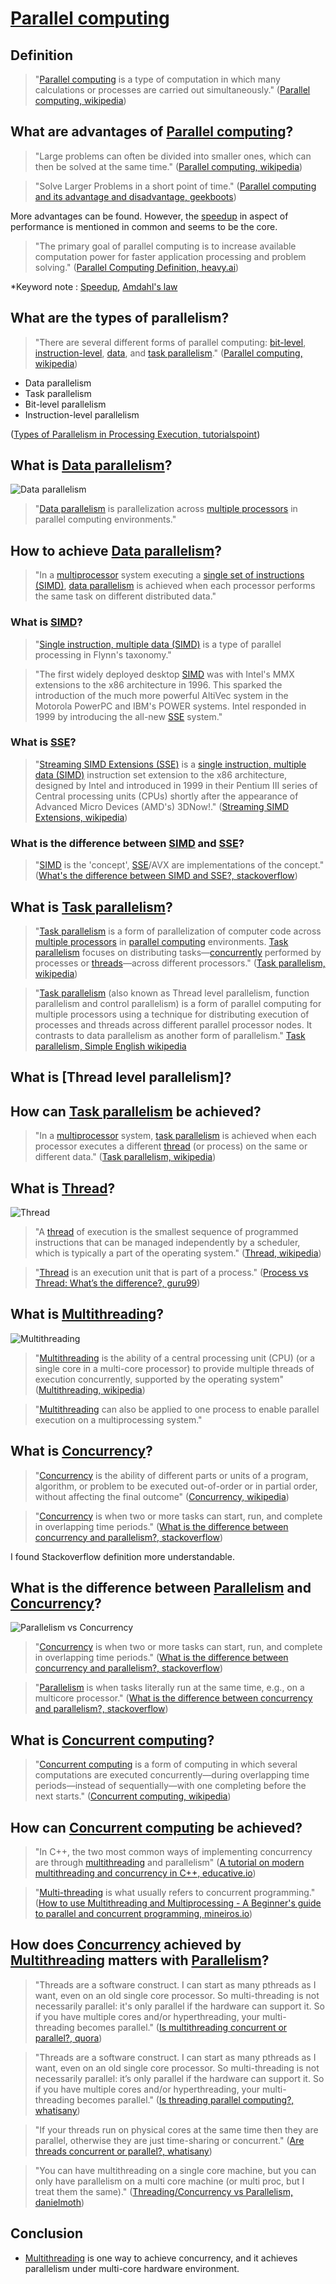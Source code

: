 # [Parallel computing](https://en.wikipedia.org/wiki/Parallel_computing)

## Definition

>"[Parallel computing](https://en.wikipedia.org/wiki/Parallel_computing) is a type of computation in which many calculations or processes are carried out simultaneously." ([Parallel computing, wikipedia](https://en.wikipedia.org/wiki/Parallel_computing))

## What are advantages of [Parallel computing](https://en.wikipedia.org/wiki/Parallel_computing)?

>"Large problems can often be divided into smaller ones, which can then be solved at the same time." ([Parallel computing, wikipedia](https://en.wikipedia.org/wiki/Parallel_computing))

>"Solve Larger Problems in a short point of time." ([Parallel computing and its advantage and disadvantage, geekboots](https://www.geekboots.com/story/parallel-computing-and-its-advantage-and-disadvantage))

More advantages can be found. However, the [speedup](https://en.wikipedia.org/wiki/Speedup) in aspect of performance is mentioned in common and seems to be the core.

>"The primary goal of parallel computing is to increase available computation power for faster application processing and problem solving." ([Parallel Computing Definition, heavy.ai](https://www.heavy.ai/technical-glossary/parallel-computing))

*Keyword note : [Speedup](https://en.wikipedia.org/wiki/Speedup), [Amdahl's law](https://en.wikipedia.org/wiki/Amdahl%27s_law)

## What are the types of parallelism?

>"There are several different forms of parallel computing: [bit-level](https://en.wikipedia.org/wiki/Bit-level_parallelism), [instruction-level](https://en.wikipedia.org/wiki/Instruction-level_parallelism), [data](https://en.wikipedia.org/wiki/Data_parallelism), and [task parallelism](https://en.wikipedia.org/wiki/Task_parallelism)." ([Parallel computing, wikipedia](https://en.wikipedia.org/wiki/Parallel_computing))

- Data parallelism
- Task parallelism
- Bit-level parallelism
- Instruction-level parallelism

([Types of Parallelism in Processing Execution, tutorialspoint](https://www.tutorialspoint.com/types-of-parallelism-in-processing-execution))

## What is [Data parallelism](https://en.wikipedia.org/wiki/Data_parallelism)?

![Data parallelism](https://upload.wikimedia.org/wikipedia/commons/a/a7/Sequential_vs._Data_Parallel_job_execution.png)

>"[Data parallelism](https://en.wikipedia.org/wiki/Data_parallelism) is parallelization across [multiple processors](https://en.wikipedia.org/wiki/Multi-core_processor) in parallel computing environments."

## How to achieve [Data parallelism](https://en.wikipedia.org/wiki/Data_parallelism)?

>"In a [multiprocessor](https://en.wikipedia.org/wiki/Multi-core_processor) system executing a [single set of instructions (SIMD)](https://en.wikipedia.org/wiki/Single_instruction,_multiple_data), [data parallelism](https://en.wikipedia.org/wiki/Data_parallelism) is achieved when each processor performs the same task on different distributed data."

### What is [SIMD](https://en.wikipedia.org/wiki/Single_instruction,_multiple_data)?

>"[Single instruction, multiple data (SIMD)](https://en.wikipedia.org/wiki/Single_instruction,_multiple_data) is a type of parallel processing in Flynn's taxonomy."

>"The first widely deployed desktop [SIMD](https://en.wikipedia.org/wiki/Single_instruction,_multiple_data) was with Intel's MMX extensions to the x86 architecture in 1996. This sparked the introduction of the much more powerful AltiVec system in the Motorola PowerPC and IBM's POWER systems. Intel responded in 1999 by introducing the all-new [SSE]() system."

### What is [SSE](https://en.wikipedia.org/wiki/Streaming_SIMD_Extensions)?

>"[Streaming SIMD Extensions (SSE)](https://en.wikipedia.org/wiki/Streaming_SIMD_Extensions) is a [single instruction, multiple data (SIMD)](https://en.wikipedia.org/wiki/Single_instruction,_multiple_data) instruction set extension to the x86 architecture, designed by Intel and introduced in 1999 in their Pentium III series of Central processing units (CPUs) shortly after the appearance of Advanced Micro Devices (AMD's) 3DNow!." ([Streaming SIMD Extensions, wikipedia](https://en.wikipedia.org/wiki/Streaming_SIMD_Extensions))

### What is the difference between [SIMD](https://en.wikipedia.org/wiki/Single_instruction,_multiple_data) and [SSE](https://en.wikipedia.org/wiki/Streaming_SIMD_Extensions)?

>"[SIMD](https://en.wikipedia.org/wiki/Single_instruction,_multiple_data) is the 'concept', [SSE](https://en.wikipedia.org/wiki/Streaming_SIMD_Extensions)/AVX are implementations of the concept." ([What's the difference between SIMD and SSE?, stackoverflow](https://stackoverflow.com/questions/30282271/whats-the-difference-between-simd-and-sse))

## What is [Task parallelism](https://en.wikipedia.org/wiki/Task_parallelism)?

>"[Task parallelism](https://en.wikipedia.org/wiki/Task_parallelism) is a form of parallelization of computer code across [multiple processors](https://en.wikipedia.org/wiki/Multi-core_processor) in [parallel computing](https://en.wikipedia.org/wiki/Parallel_computing) environments. [Task parallelism](https://en.wikipedia.org/wiki/Task_parallelism) focuses on distributing tasks—[concurrently](https://en.wikipedia.org/wiki/Concurrency_(computer_science)) performed by processes or [threads](https://en.wikipedia.org/wiki/Thread_(computing))—across different processors." ([Task parallelism, wikipedia](https://en.wikipedia.org/wiki/Task_parallelism))

>"[Task parallelism](https://en.wikipedia.org/wiki/Task_parallelism) (also known as Thread level parallelism, function parallelism and control parallelism) is a form of parallel computing for multiple processors using a technique for distributing execution of processes and threads across different parallel processor nodes. It contrasts to data parallelism as another form of parallelism." [Task parallelism, Simple English wikipedia](https://simple.wikipedia.org/wiki/Task_parallelism)

## What is [Thread level parallelism]?

## How can [Task parallelism](https://en.wikipedia.org/wiki/Task_parallelism) be achieved?

>"In a [multiprocessor](https://en.wikipedia.org/wiki/Multi-core_processor) system, [task parallelism](https://en.wikipedia.org/wiki/Task_parallelism) is achieved when each processor executes a different [thread](https://en.wikipedia.org/wiki/Thread_(computing)) (or process) on the same or different data." ([Task parallelism, wikipedia](https://en.wikipedia.org/wiki/Task_parallelism))

## What is [Thread](https://en.wikipedia.org/wiki/Thread_(computing))?

![Thread](https://upload.wikimedia.org/wikipedia/commons/a/a5/Multithreaded_process.svg)

>"A [thread](https://en.wikipedia.org/wiki/Thread_(computing)) of execution is the smallest sequence of programmed instructions that can be managed independently by a scheduler, which is typically a part of the operating system." ([Thread, wikipedia](https://en.wikipedia.org/wiki/Thread_(computing)))

>"[Thread](https://en.wikipedia.org/wiki/Thread_(computing)) is an execution unit that is part of a process." ([Process vs Thread: What’s the difference?, guru99](https://www.guru99.com/difference-between-process-and-thread.html))

## What is [Multithreading](https://en.wikipedia.org/wiki/Multithreading_(computer_architecture))?

![Multithreading](https://www.logicbig.com/quick-info/images/multithreading.png)

>"[Multithreading](https://en.wikipedia.org/wiki/Multithreading_(computer_architecture)) is the ability of a central processing unit (CPU) (or a single core in a multi-core processor) to provide multiple threads of execution concurrently, supported by the operating system" ([Multithreading, wikipedia](https://en.wikipedia.org/wiki/Multithreading_(computer_architecture)))

>"[Multithreading](https://en.wikipedia.org/wiki/Thread_(computing)) can also be applied to one process to enable parallel execution on a multiprocessing system."

## What is [Concurrency](https://en.wikipedia.org/wiki/Concurrency_(computer_science))?

>"[Concurrency](https://en.wikipedia.org/wiki/Concurrency_(computer_science)) is the ability of different parts or units of a program, algorithm, or problem to be executed out-of-order or in partial order, without affecting the final outcome" ([Concurrency, wikipedia](https://en.wikipedia.org/wiki/Concurrency_(computer_science)))

>"[Concurrency](https://en.wikipedia.org/wiki/Concurrency_(computer_science)) is when two or more tasks can start, run, and complete in overlapping time periods." ([What is the difference between concurrency and parallelism?, stackoverflow](https://stackoverflow.com/questions/1050222/what-is-the-difference-between-concurrency-and-parallelism))

I found Stackoverflow definition more understandable.

## What is the difference between [Parallelism](https://en.wikipedia.org/wiki/Parallel_computing) and [Concurrency](https://en.wikipedia.org/wiki/Concurrency_(computer_science))?

![Parallelism vs Concurrency](https://i.stack.imgur.com/mUlNV.jpg)

>"[Concurrency](https://en.wikipedia.org/wiki/Concurrency_(computer_science)) is when two or more tasks can start, run, and complete in overlapping time periods." ([What is the difference between concurrency and parallelism?, stackoverflow](https://stackoverflow.com/questions/1050222/what-is-the-difference-between-concurrency-and-parallelism))

>"[Parallelism](https://en.wikipedia.org/wiki/Parallel_computing) is when tasks literally run at the same time, e.g., on a multicore processor." ([What is the difference between concurrency and parallelism?, stackoverflow](https://stackoverflow.com/questions/1050222/what-is-the-difference-between-concurrency-and-parallelism))

## What is [Concurrent computing](https://en.wikipedia.org/wiki/Concurrent_computing)?

>"[Concurrent computing](https://en.wikipedia.org/wiki/Concurrent_computing) is a form of computing in which several computations are executed concurrently—during overlapping time periods—instead of sequentially—with one completing before the next starts." ([Concurrent computing, wikipedia](https://en.wikipedia.org/wiki/Concurrent_computing))

## How can [Concurrent computing](https://en.wikipedia.org/wiki/Concurrent_computing) be achieved?

>"In C++, the two most common ways of implementing concurrency are through [multithreading](https://en.wikipedia.org/wiki/Multithreading_(computer_architecture)) and parallelism" ([A tutorial on modern multithreading and concurrency in C++, educative.io](https://www.educative.io/blog/modern-multithreading-and-concurrency-in-cpp))

>"[Multi-threading](https://en.wikipedia.org/wiki/Multithreading_(computer_architecture)) is what usually refers to concurrent programming." ([How to use Multithreading and Multiprocessing - A Beginner's guide to parallel and concurrent programming, mineiros.io](https://www.mineiros.io/blog/guide-to-multihreading-and-multiprocessing#multi-threading))

## How does [Concurrency](https://en.wikipedia.org/wiki/Concurrency_(computer_science)) achieved by [Multithreading](https://en.wikipedia.org/wiki/Multithreading_(computer_architecture)) matters with [Parallelism](https://en.wikipedia.org/wiki/Parallel_computing)?

>"Threads are a software construct. I can start as many pthreads as I want, even on an old single core processor. So multi-threading is not necessarily parallel: it's only parallel if the hardware can support it. So if you have multiple cores and/or hyperthreading, your multi-threading becomes parallel." ([Is multithreading concurrent or parallel?, quora](https://www.quora.com/Is-multithreading-concurrent-or-parallel))

>"Threads are a software construct. I can start as many pthreads as I want, even on an old single core processor. So multi-threading is not necessarily parallel: it’s only parallel if the hardware can support it. So if you have multiple cores and/or hyperthreading, your multi-threading becomes parallel." ([Is threading parallel computing?, whatisany](https://whatisany.com/does-parallel-computing-use-multiple-threads/))

>"If your threads run on physical cores at the same time then they are parallel, otherwise they are just time-sharing or concurrent." ([Are threads concurrent or parallel?, whatisany](https://whatisany.com/does-parallel-computing-use-multiple-threads/))

>"You can have multithreading on a single core machine, but you can only have parallelism on a multi core machine (or multi proc, but I treat them the same)." ([Threading/Concurrency vs Parallelism, danielmoth](http://www.danielmoth.com/Blog/threadingconcurrency-vs-parallelism.aspx))

## Conclusion

- [Multithreading](https://en.wikipedia.org/wiki/Multithreading_(computer_architecture)) is one way to achieve concurrency, and it achieves parallelism under multi-core hardware environment.
